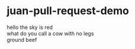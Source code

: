 # juan-pull-request-demo

hello the sky is red  
what do you call a cow with no legs   
ground beef
